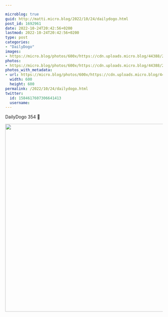 ```yaml
---

microblog: true
guid: http://matti.micro.blog/2022/10/24/dailydogo.html
post_id: 1692961
date: 2022-10-24T20:42:56+0200
lastmod: 2022-10-24T20:42:56+0200
type: post
categories:
- "DailyDogo"
images:
- https://micro.blog/photos/600x/https://cdn.uploads.micro.blog/44388/2022/80b9bdbf01.jpg
photos:
- https://micro.blog/photos/600x/https://cdn.uploads.micro.blog/44388/2022/80b9bdbf01.jpg
photos_with_metadata:
- url: https://micro.blog/photos/600x/https://cdn.uploads.micro.blog/44388/2022/80b9bdbf01.jpg
  width: 600
  height: 600
permalink: /2022/10/24/dailydogo.html
twitter:
  id: 1584617607306641413
  username:
---
```

DailyDogo 354 🐶

<img src="/media/uploads/2022/80b9bdbf01.jpg" width="600" height="600" alt="" />
